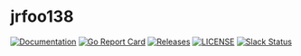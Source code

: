 # jrfoo138

[![Documentation](https://godoc.org/github.com/cb-kubecd/jrfoo138?status.svg)](https://pkg.go.dev/mod/github.com/cb-kubecd/jrfoo138)
[![Go Report Card](https://goreportcard.com/badge/github.com/cb-kubecd/jrfoo138)](https://goreportcard.com/report/github.com/cb-kubecd/jrfoo138)
[![Releases](https://img.shields.io/github/release-pre/cb-kubecd/jwizard.svg)](https://github.com/cb-kubecd/jrfoo138/releases)
[![LICENSE](https://img.shields.io/github/license/cb-kubecd/jrfoo138.svg)](https://github.com/jenkins-x-labs/jrfoo138/blob/master/LICENSE)
[![Slack Status](https://img.shields.io/badge/slack-join_chat-white.svg?logo=slack&style=social)](https://slack.k8s.io/)
